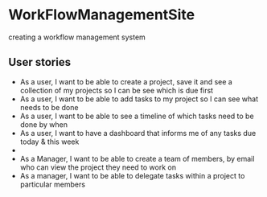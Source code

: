 # WorkFlowManagementSite
creating a workflow management system

## User stories
- As a user, I want to be able to create a project, save it and see a collection of my projects so I can be see which is due first
- As a user, I want to be able to add tasks to my project so I can see what needs to be done
- As a user, I want to be able to see a timeline of which tasks need to be done by when
- As a user, I want to have a dashboard that informs me of any tasks due today & this week
- 
- As a Manager, I want to be able to create a team of members, by email who can view the project they need to work on
- As a manager, I want to be able to delegate tasks within a project to particular members
